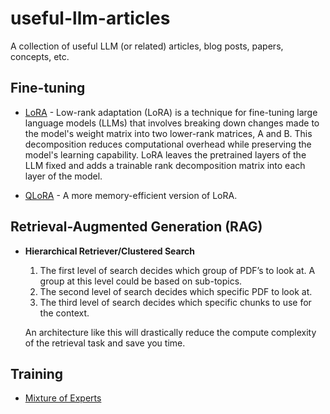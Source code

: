 # useful-llm-articles
A collection of useful LLM (or related) articles, blog posts, papers, concepts, etc.

## Fine-tuning

* [LoRA](https://www.databricks.com/blog/efficient-fine-tuning-lora-guide-llms) - Low-rank adaptation (LoRA) is a technique for fine-tuning large language models (LLMs) that involves breaking down changes made to the model's weight matrix into two lower-rank matrices, A and B. This decomposition reduces computational overhead while preserving the model's learning capability. LoRA leaves the pretrained layers of the LLM fixed and adds a trainable rank decomposition matrix into each layer of the model. 

* [QLoRA](https://arxiv.org/abs/2305.14314) - A more memory-efficient version of LoRA.

## Retrieval-Augmented Generation (RAG)

* **Hierarchical Retriever/Clustered Search**

  1.  The first level of search decides which group of PDF’s to look at. A group at this level could be based on sub-topics.
  2.  The second level of search decides which specific PDF to look at.
  3.  The third level of search decides which specific chunks to use for the context.

    An architecture like this will drastically reduce the compute complexity of the retrieval task and save you time.


## Training

* [Mixture of Experts](https://www.tensorops.ai/post/what-is-mixture-of-experts-llm)
